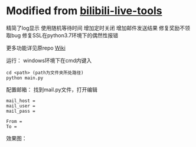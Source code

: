 ﻿# Modified from [bilibili-live-tools](https://github.com/Dawnnnnnn/bilibili-live-tools)

精简了log显示
使用随机等待时间
增加定时关闭
增加邮件发送结果
修复奖励不领取bug
修复SSL在python3.7环境下的偶然性报错

更多功能详见原repo [Wiki](https://github.com/Dawnnnnnn/bilibili-live-tools/wiki)

运行：
windows环境下在cmd内键入
```
cd <path> (path为文件夹所处路径)
python main.py
```

配置邮箱：
找到mail.py文件，打开编辑
```
mail_host =
mail_user =
mail_pass =
 
From = 
To = 
```

效果图：
